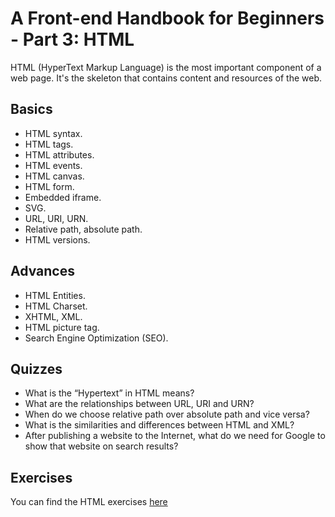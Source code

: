 # A Front-end Handbook for Beginners - Part 3: HTML
HTML (HyperText Markup Language) is the most important component of a web page. It's the skeleton that contains content and resources of the web.
## Basics
- HTML syntax.
- HTML tags.
- HTML attributes.
- HTML events.
- HTML canvas.
- HTML form.
- Embedded iframe.
- SVG.
- URL, URI, URN.
- Relative path, absolute path.
- HTML versions.
## Advances
- HTML Entities.
- HTML Charset.
- XHTML, XML.
- HTML picture tag.
- Search Engine Optimization (SEO).
## Quizzes
- What is the “Hypertext” in HTML means?
- What are the relationships between URL, URI and URN?
- When do we choose relative path over absolute path and vice versa?
- What is the similarities and differences between HTML and XML?
- After publishing a website to the Internet, what do we need for Google to show that website on search results?
## Exercises
You can find the HTML exercises [here](Exercises/HTML/HTML.md)